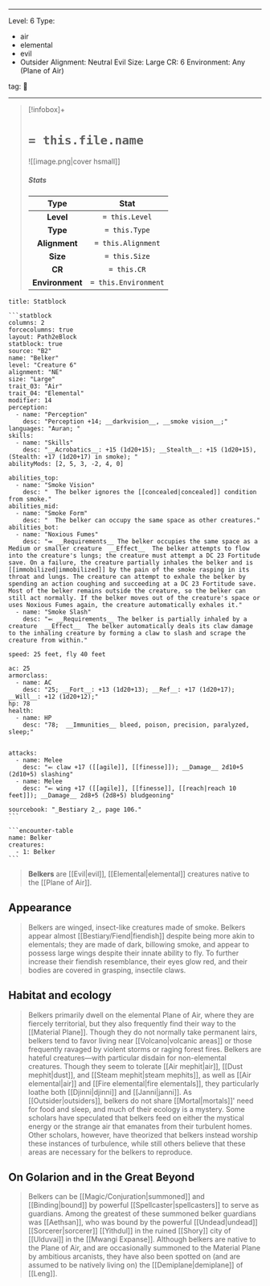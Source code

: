 
---


Level: 6
Type:
- air
- elemental
- evil
- Outsider
Alignment: Neutral Evil
Size: Large
CR: 6
Environment: Any (Plane of Air)


tag: 👹

---

> [!infobox]+
> #  `= this.file.name`
> ![[image.png|cover hsmall]]
> ##### Stats
> Type | Stat |
> :---:|:---:|
> **Level** | `= this.Level` |
> **Type** | `= this.Type` |
> **Alignment** | `= this.Alignment` |
> **Size** | `= this.Size` |
> **CR** | `= this.CR` |
> **Environment** | `= this.Environment` |




````ad-info
title: Statblock

```statblock
columns: 2
forcecolumns: true
layout: Path2eBlock
statblock: true
source: "B2"
name: "Belker"
level: "Creature 6"
alignment: "NE"
size: "Large"
trait_03: "Air"
trait_04: "Elemental"
modifier: 14
perception:
  - name: "Perception"
    desc: "Perception +14; __darkvision__, __smoke vision__;"
languages: "Auran; "
skills:
  - name: "Skills"
    desc: "__Acrobatics__: +15 (1d20+15); __Stealth__: +15 (1d20+15), (Stealth: +17 (1d20+17) in smoke); "
abilityMods: [2, 5, 3, -2, 4, 0]

abilities_top:
  - name: "Smoke Vision"
    desc: "  The belker ignores the [[concealed|concealed]] condition from smoke."
abilities_mid:
  - name: "Smoke Form"
    desc: "  The belker can occupy the same space as other creatures."
abilities_bot:
  - name: "Noxious Fumes"
    desc: "⬺ __Requirements__ The belker occupies the same space as a Medium or smaller creature  __Effect__  The belker attempts to flow into the creature's lungs; the creature must attempt a DC 23 Fortitude save. On a failure, the creature partially inhales the belker and is [[immobilized|immobilized]] by the pain of the smoke rasping in its throat and lungs. The creature can attempt to exhale the belker by spending an action coughing and succeeding at a DC 23 Fortitude save. Most of the belker remains outside the creature, so the belker can still act normally. If the belker moves out of the creature's space or uses Noxious Fumes again, the creature automatically exhales it."
  - name: "Smoke Slash"
    desc: "⬻ __Requirements__ The belker is partially inhaled by a creature  __Effect__  The belker automatically deals its claw damage to the inhaling creature by forming a claw to slash and scrape the creature from within."

speed: 25 feet, fly 40 feet

ac: 25
armorclass:
  - name: AC
    desc: "25; __Fort__: +13 (1d20+13); __Ref__: +17 (1d20+17); __Will__: +12 (1d20+12);"
hp: 78
health:
  - name: HP
    desc: "78;  __Immunities__ bleed, poison, precision, paralyzed, sleep;"


attacks:
  - name: Melee
    desc: "⬻ claw +17 ([[agile]], [[finesse]]); __Damage__ 2d10+5 (2d10+5) slashing"
  - name: Melee
    desc: "⬻ wing +17 ([[agile]], [[finesse]], [[reach|reach 10 feet]]); __Damage__ 2d8+5 (2d8+5) bludgeoning"

sourcebook: "_Bestiary 2_, page 106."
```

```encounter-table
name: Belker
creatures:
  - 1: Belker
```

````



> **Belkers** are [[Evil|evil]], [[Elemental|elemental]] creatures native to the [[Plane of Air]].



## Appearance

> Belkers are winged, insect-like creatures made of smoke. Belkers appear almost [[Bestiary/Fiend|fiendish]] despite being more akin to elementals; they are made of dark, billowing smoke, and appear to possess large wings despite their innate ability to fly. To further increase their fiendish resemblance, their eyes glow red, and their bodies are covered in grasping, insectile claws.


## Habitat and ecology

> Belkers primarily dwell on the elemental Plane of Air, where they are fiercely territorial, but they also frequently find their way to the [[Material Plane]]. Though they do not normally take permanent lairs, belkers tend to favor living near [[Volcano|volcanic areas]] or those frequently ravaged by violent storms or raging forest fires. Belkers are hateful creatures—with particular disdain for non-elemental creatures. Though they seem to tolerate [[Air mephit|air]], [[Dust mephit|dust]], and [[Steam mephit|steam mephits]], as well as [[Air elemental|air]] and [[Fire elemental|fire elementals]], they particularly loathe both [[Djinni|djinni]] and [[Janni|janni]].
> As [[Outsider|outsiders]], belkers do not share [[Mortal|mortals]]' need for food and sleep, and much of their ecology is a mystery. Some scholars have speculated that belkers feed on either the mystical energy or the strange air that emanates from their turbulent homes. Other scholars, however, have theorized that belkers instead worship these instances of turbulence, while still others believe that these areas are necessary for the belkers to reproduce.


## On Golarion and in the Great Beyond

> Belkers can be [[Magic/Conjuration|summoned]] and [[Binding|bound]] by powerful [[Spellcaster|spellcasters]] to serve as guardians. Among the greatest of these summoned belker guardians was [[Aethsan]], who was bound by the powerful [[Undead|undead]] [[Sorcerer|sorcerer]] [[Yithdul]] in the ruined [[Shory]] city of [[Ulduvai]] in the [[Mwangi Expanse]]. Although belkers are native to the Plane of Air, and are occasionally summoned to the Material Plane by ambitious arcanists, they have also been spotted on (and are assumed to be natively living on) the [[Demiplane|demiplane]] of [[Leng]].









